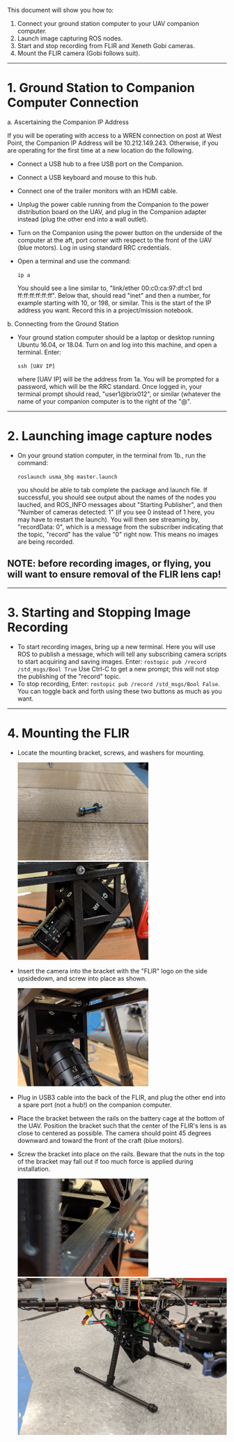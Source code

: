 This document will show you how to:
1. Connect your ground station computer to your UAV companion computer.
2. Launch image capturing ROS nodes.
3. Start and stop recording from FLIR and Xeneth Gobi cameras.
4. Mount the FLIR camera (Gobi follows suit).
------------------------------------------------------
# 1. Ground Station to Companion Computer Connection
   
a. Ascertaining the Companion IP Address
   
   If you will be operating with access to a WREN connection on post at West Point, the Companion IP Address will be
   10.212.149.243. 
   Otherwise, if you are operating for the first time at a new location do the following.
   - Connect a USB hub to a free USB port on the Companion.
   - Connect a USB keyboard and mouse to this hub.
   - Connect one of the trailer monitors with an HDMI cable.
   - Unplug the power cable running from the Companion to the power distribution board on the UAV, and plug in the Companion adapter
     instead (plug the other end into a wall outlet).
   - Turn on the Companion using the power button on the underside of the computer at the aft, port corner with respect to the
     front of the UAV (blue motors).  Log in using standard RRC credentials.
   - Open a terminal and use the command:  
   
      `ip a`  
   
     You should see a line similar to, "link/ether 00:c0:ca:97:df:c1 brd
     ff:ff:ff:ff:ff:ff".  Below that, should read "inet" and then a number, for example starting with 10, or 198, or 
     similar.  This is the start of the IP address you want.  Record this in a project/mission notebook.
   
b. Connecting from the Ground Station
   
   - Your ground station computer should be a laptop or desktop running Ubuntu 16.04, or 18.04.  Turn on and log into this machine, and open a terminal.  Enter:  
   
     `ssh [UAV IP]`  
   
     where [UAV IP] will be the address from 1a.  You will be prompted for a password, which will be the RRC standard.  Once 
    logged in, your terminal prompt should read, "user1@brix012", or similar (whatever the name of your companion computer is 
    to the right of the "@".
------------------------------------------------------   
# 2. Launching image capture nodes
   - On your ground station computer, in the terminal from 1b., run the command:  
                            
     `roslaunch usma_bhg master.launch`   
     
     you should be able to tab complete the package and launch file.  If successful, you should see output about the names of 
     the nodes you lauched, and ROS_INFO messages about "Starting Publisher", and then "Number of cameras detected: 1" (if 
     you see 0 instead of 1 here, you may have to restart the launch).  You will then see streaming by, "recordData: 0", 
     which is a message from the subscriber indicating that the topic, "record" has the value "0" right now.  This means no 
     images are being recorded.
  
## NOTE: before recording images, or flying, you will want to ensure removal of the FLIR lens cap!
------------------------------------------------------
# 3. Starting and Stopping Image Recording
   - To start recording images, bring up a new terminal.  Here you will use ROS to publish a message, which will tell any subscribing camera scripts to start acquiring and saving images.  Enter: `rostopic pub /record /std_msgs/Bool True`  Use Ctrl-C to get a new prompt; this will not stop the publishing of the "record" topic.
   - To stop recording, Enter: `rostopic pub /record /std_msgs/Bool False`.  You can toggle back and 
     forth using these two buttons as much as you want.
------------------------------------------------------   
# 4. Mounting the FLIR
   - Locate the mounting bracket, screws, and washers for mounting.
     
     <img src="pictures/Bracket_to_Battery-Cage.jpg"
     alt="screws and washers"
     class="center"
     width="300px"/>
     <img src="pictures/FLIR_in_Bracket.jpg"
     alt="bracket"
     class="center"
     width="300px"/>
     
   - Insert the camera into the bracket with the "FLIR" logo on the side upsidedown, and screw into place as shown.
     
     <img src="pictures/FLIR_in_Bracket2.jpg"
     alt="bracket insall"
     class="center"
     width="300px"/>
     
   - Plug in USB3 cable into the back of the FLIR, and plug the other end into a spare port (not a hub!) on the companion 
   computer. 
   - Place the bracket between the rails on the battery cage at the bottom of the UAV.  Position the bracket such that the 
     center of the FLIR's lens is as close to centered as possible.  The camera should point 45 degrees downward and toward 
     the front of the craft (blue motors).
   - Screw the bracket into place on the rails.  Beware that the nuts in the top of the bracket may fall out if too much 
   force is applied during installation.
     
     <img src="pictures/FLIR_Screws_Washers.jpg"
     alt="screws and washers install"
     class="center"
     width="300px"/>
     <img src="pictures/FLIR_Installed.jpg"
     alt="fully installed"
     class = "center"
     width="600px"/>

